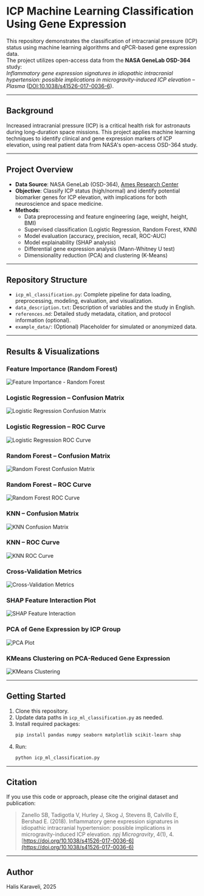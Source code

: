 # ICP Machine Learning Classification Using Gene Expression

This repository demonstrates the classification of intracranial pressure (ICP) status using machine learning algorithms and qPCR-based gene expression data.  
The project utilizes open-access data from the **NASA GeneLab OSD-364** study:  
*Inflammatory gene expression signatures in idiopathic intracranial hypertension: possible implications in microgravity-induced ICP elevation – Plasma* ([DOI:10.1038/s41526-017-0036-6](https://www.nature.com/articles/s41526-017-0036-6)).

---

## Background

Increased intracranial pressure (ICP) is a critical health risk for astronauts during long-duration space missions. This project applies machine learning techniques to identify clinical and gene expression markers of ICP elevation, using real patient data from NASA's open-access OSD-364 study.

---

## Project Overview

- **Data Source**: NASA GeneLab (OSD-364), [Ames Research Center](https://lsda.jsc.nasa.gov/Experiment/exper/13553)
- **Objective**: Classify ICP status (high/normal) and identify potential biomarker genes for ICP elevation, with implications for both neuroscience and space medicine.
- **Methods**:
  - Data preprocessing and feature engineering (age, weight, height, BMI)
  - Supervised classification (Logistic Regression, Random Forest, KNN)
  - Model evaluation (accuracy, precision, recall, ROC-AUC)
  - Model explainability (SHAP analysis)
  - Differential gene expression analysis (Mann-Whitney U test)
  - Dimensionality reduction (PCA) and clustering (K-Means)

---

## Repository Structure

- `icp_ml_classification.py`: Complete pipeline for data loading, preprocessing, modeling, evaluation, and visualization.
- `data_description.txt`: Description of variables and the study in English.
- `references.md`: Detailed study metadata, citation, and protocol information (optional).
- `example_data/`: (Optional) Placeholder for simulated or anonymized data.

---

## Results & Visualizations

### Feature Importance (Random Forest)
![Feature Importance - Random Forest](figures/1.png)

### Logistic Regression – Confusion Matrix
![Logistic Regression Confusion Matrix](figures/2.png)

### Logistic Regression – ROC Curve
![Logistic Regression ROC Curve](figures/3.png)

### Random Forest – Confusion Matrix
![Random Forest Confusion Matrix](figures/4.png)

### Random Forest – ROC Curve
![Random Forest ROC Curve](figures/5.png)

### KNN – Confusion Matrix
![KNN Confusion Matrix](figures/6.png)

### KNN – ROC Curve
![KNN ROC Curve](figures/7.png)

### Cross-Validation Metrics
![Cross-Validation Metrics](figures/8.png)

### SHAP Feature Interaction Plot
![SHAP Feature Interaction](figures/9.png)

### PCA of Gene Expression by ICP Group
![PCA Plot](figures/10.png)

### KMeans Clustering on PCA-Reduced Gene Expression
![KMeans Clustering](figures/11.png)

---

## Getting Started

1. Clone this repository.
2. Update data paths in `icp_ml_classification.py` as needed.
3. Install required packages:
    ```bash
    pip install pandas numpy seaborn matplotlib scikit-learn shap
    ```
4. Run:
    ```bash
    python icp_ml_classification.py
    ```

---

## Citation

If you use this code or approach, please cite the original dataset and publication:

> Zanello SB, Tadigotla V, Hurley J, Skog J, Stevens B, Calvillo E, Bershad E. (2018). Inflammatory gene expression signatures in idiopathic intracranial hypertension: possible implications in microgravity-induced ICP elevation. *npj Microgravity*, 4(1), 4. [https://doi.org/10.1038/s41526-017-0036-6](https://doi.org/10.1038/s41526-017-0036-6)

---

## Author

Halis Karaveli, 2025
